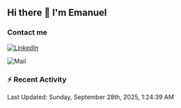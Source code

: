## Hi there 👋 I'm Emanuel

### Contact me
[![LinkedIn](https://img.shields.io/badge/LinkedIn-%20Emanuel--Naval-blue)](https://www.linkedin.com/in/emanuel-naval/)

![Mail](https://img.shields.io/badge/Gmail-Emanuelnaval07@gmail.com-blue?logo=gmail)

### :zap: Recent Activity

<!--RECENT_ACTIVITY:start-->
<!--RECENT_ACTIVITY:end-->
<!--RECENT_ACTIVITY:last_update-->
Last Updated: Sunday, September 28th, 2025, 1:24:39 AM
<!--RECENT_ACTIVITY:last_update_end-->

<!--
**naval07/naval07** is a ✨ _special_ ✨ repository because its `README.md` (this file) appears on your GitHub profile.

Here are some ideas to get you started:

- 🔭 I’m currently working on ...
- 🌱 I’m currently learning ...
- 👯 I’m looking to collaborate on ...
- 🤔 I’m looking for help with ...
- 💬 Ask me about ...
- 📫 How to reach me: ...
- 😄 Pronouns: ...
- ⚡ Fun fact: ...
-->
